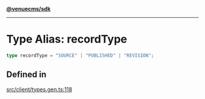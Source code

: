 [**@venuecms/sdk**](../Index.md)

***

# Type Alias: recordType

```ts
type recordType = "SOURCE" | "PUBLISHED" | "REVISION";
```

## Defined in

[src/client/types.gen.ts:118](https://github.com/venuecms/sdk/blob/97b5dd87028768348fc162149733841fcbf81c7e/src/client/types.gen.ts#L118)
